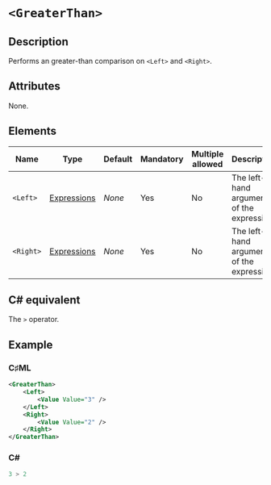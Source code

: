 # `<GreaterThan>`

## Description

Performs an greater-than comparison on `<Left>` and `<Right>`.

## Attributes

None.

## Elements

| Name | Type | Default | Mandatory | Multiple allowed | Description |
|---|---|---|---|---|---|
| `<Left>` | [Expressions](../types/expressions.md) | *None* | Yes | No | The left-hand argument of the expression. |
| `<Right>` | [Expressions](../types/expressions.md) | *None* | Yes | No | The left-hand argument of the expression. |

## C# equivalent

The `>` operator.

## Example

### C♯ML

```xml
<GreaterThan>
    <Left>
        <Value Value="3" />
    </Left>
    <Right>
        <Value Value="2" />
    </Right>
</GreaterThan>
```

### C#

```csharp
3 > 2
```
